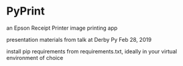 # PyPrint
an Epson Receipt Printer image printing app

presentation materials from talk at Derby Py Feb 28, 2019


install pip requirements from requirements.txt, ideally in your virtual environment of choice
